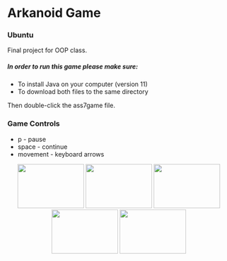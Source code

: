 # Arkanoid Game
### **Ubuntu**

Final project for OOP class.
##### In order to run this game please make sure:
* To install Java on your computer (version 11)
* To download both files to the same directory


Then double-click the ass7game file.


### Game Controls
* p - pause
* space - continue
* movement - keyboard arrows

 <p align="center">
 <img src="https://user-images.githubusercontent.com/58748407/138472603-f5202a98-1571-4fc9-ae17-2f4f96ad9583.png" width="150" height="100">
   <img src="https://user-images.githubusercontent.com/58748407/138473139-169f1bb3-672d-4393-929e-0603a5711b27.png" width="150" height="100">
     <img src="https://user-images.githubusercontent.com/58748407/138473380-08c5528f-784c-456b-a104-bd0d78642fc1.png" width="150" height="100">
       <img src="https://user-images.githubusercontent.com/58748407/138473556-90c6268d-c38e-4c83-b700-5482a26b1048.png" width="150" height="100">
         <img src="https://user-images.githubusercontent.com/58748407/138473730-5b5f1c28-8cbe-4ab4-8f99-dabf069c86e9.png" width="150" height="100">

</p>
